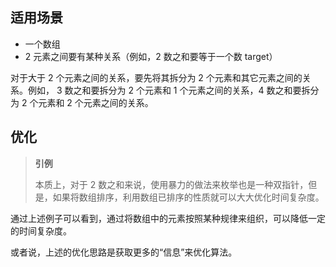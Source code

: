 ## 适用场景
+ 一个数组
+ 2  元素之间要有某种关系（例如，2 数之和要等于一个数 target）

对于大于 2 个元素之间的关系，要先将其拆分为 2 个元素和其它元素之间的关系。例如， 3 数之和要拆分为 2 个元素和 1 个元素之间的关系，4 数之和要拆分为 2 个元素和 2 个元素之间的关系。

## 优化
> **引例**
>
> 本质上，对于 2 数之和来说，使用暴力的做法来枚举也是一种双指针，但是，如果将数组排序，利用数组已排序的性质就可以大大优化时间复杂度。
>

通过上述例子可以看到，通过将数组中的元素按照某种规律来组织，可以降低一定的时间复杂度。

或者说，上述的优化思路是获取更多的“信息”来优化算法。




